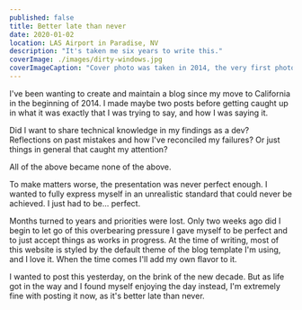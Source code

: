 ```yaml
---
published: false
title: Better late than never
date: 2020-01-02
location: LAS Airport in Paradise, NV
description: "It's taken me six years to write this."
coverImage: ./images/dirty-windows.jpg
coverImageCaption: "Cover photo was taken in 2014, the very first photo I took of California."
---
```


I've been wanting to create and maintain a blog since my move to California in the beginning of 2014. I made maybe two posts before getting caught up in what it was exactly that I was trying to say, and how I was saying it.

Did I want to share technical knowledge in my findings as a dev? Reflections on past mistakes and how I've reconciled my failures? Or just things in general that caught my attention?

All of the above became none of the above.

To make matters worse, the presentation was never perfect enough. I wanted to fully express myself in an unrealistic standard that could never be achieved. I just had to be... perfect.

Months turned to years and priorities were lost. Only two weeks ago did I begin to let go of this overbearing pressure I gave myself to be perfect and to just accept things as works in progress. At the time of writing, most of this website is styled by the default theme of the blog template I'm using, and I love it. When the time comes I'll add my own flavor to it.

I wanted to post this yesterday, on the brink of the new decade. But as life got in the way and I found myself enjoying the day instead, I'm extremely fine with posting it now, as it's better late than never.
